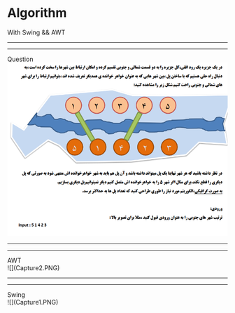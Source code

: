 # Algorithm
With Swing &amp;&amp; AWT
<br/><hr/><hr/>
Question<br/>
![](Capture.PNG)
<hr/><hr/>
AWT<br/>
![](Capture2.PNG)
<hr/><hr/>
Swing<br/>
![](Capture1.PNG)

